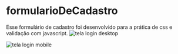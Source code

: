 # formularioDeCadastro
Esse formulário de cadastro foi desenvolvido para a prática de css e validação com javascript.
![tela login desktop](https://user-images.githubusercontent.com/79859781/198849150-5a7827b3-ce77-44fc-9c58-e651eee79ac3.png)

![tela login mobile](https://user-images.githubusercontent.com/79859781/198849219-5b98df90-1242-404a-a073-e75336293542.png)
